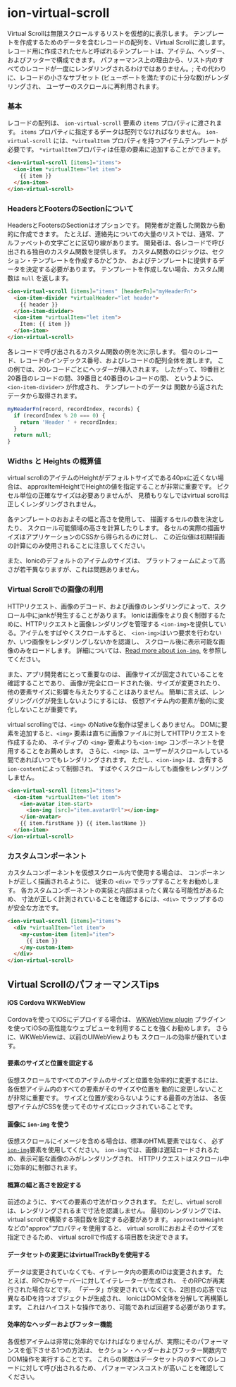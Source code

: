 # ion-virtual-scroll

Virtual Scrollは無限スクロールするリストを仮想的に表示します。
テンプレートを作成するためのデータを含むレコードの配列を、Virtual Scrollに渡します。
レコード用に作成されたセルと呼ばれるテンプレートは、アイテム、ヘッダー、およびフッターで構成できます。
パフォーマンス上の理由から、リスト内のすべてのレコードが一度にレンダリングされるわけではありません。;
その代わりに、レコードの小さなサブセット
(ビューポートを満たすのに十分な数)がレンダリングされ、
ユーザーのスクロールに再利用されます。

### 基本
レコードの配列は、 `ion-virtual-scroll` 要素の `items` プロパティに渡されます。
`items` プロパティに指定するデータは配列でなければなりません。
`ion-virtual-scroll` には、`*virtualItem` プロパティを持つアイテムテンプレートが必要です。
`*virtualItem`プロパティは任意の要素に追加することができます。

```html
<ion-virtual-scroll [items]="items">
  <ion-item *virtualItem="let item">
    {{ item }}
  </ion-item>
</ion-virtual-scroll>
```

### HeadersとFootersのSectionについて

HeadersとFootersのSectionはオプションです。
開発者が定義した関数から動的に作成できます。
たとえば、連絡先についての大量のリストでは、通常、アルファベットの文字ごとに区切り線があります。
開発者は、各レコードで呼び出される独自のカスタム関数を提供します。
カスタム関数のロジックは、セクション・テンプレートを作成するかどうか、
およびテンプレートに提供するデータを決定する必要があります。
テンプレートを作成しない場合、カスタム関数は `null` を返します。

```html
<ion-virtual-scroll [items]="items" [headerFn]="myHeaderFn">
  <ion-item-divider *virtualHeader="let header">
    {{ header }}
  </ion-item-divider>
  <ion-item *virtualItem="let item">
    Item: {{ item }}
  </ion-item>
</ion-virtual-scroll>
```

各レコードで呼び出されるカスタム関数の例を次に示します。
個々のレコード、レコードのインデックス番号、およびレコードの配列全体を渡します。
この例では、20レコードごとにヘッダーが挿入されます。
したがって、19番目と20番目のレコードの間、39番目と40番目のレコードの間、
というように、`<ion-item-divider>` が作成され、
テンプレートのデータは
関数から返されたデータから取得されます。

```ts
myHeaderFn(record, recordIndex, records) {
  if (recordIndex % 20 === 0) {
    return 'Header ' + recordIndex;
  }
  return null;
}
```

### Widths と Heights の概算値

virtual scrollのアイテムのHeightがデフォルトサイズである40pxに近くない場合は、
approxItemHeightでHeightの値を指定することが非常に重要です。
ピクセル単位の正確なサイズは必要ありませんが、
見積もりなしではvirtual scrollは正しくレンダリングされません。

各テンプレートのおおよその幅と高さを使用して、
描画するセルの数を決定したり、
スクロール可能領域の高さを計算したりします。
各セルの実際の描画サイズはアプリケーションのCSSから得られるのに対し、
この近似値は初期描画の計算にのみ使用されることに注意してください。

また、Ionicのデフォルトのアイテムのサイズは、
プラットフォームによって高さが若干異なりますが、これは問題ありません。

### Virtual Scrollでの画像の利用

HTTPリクエスト、画像のデコード、および画像のレンダリングによって、スクロール中にjankが発生することがあります。
Ionicは画像をより良く制御するために、HTTPリクエストと画像レンダリングを管理する
`<ion-img>`を提供している。アイテムをすばやくスクロールすると、
`<ion-img>`はいつ要求を行わないか、いつ画像をレンダリングしないかを認識し、
スクロール後に表示可能な画像のみをロードします。
詳細については、[Read more about `ion-img`.](../img) を参照してください。

また、アプリ開発者にとって重要なのは、
画像サイズが固定されていることを確認することであり、
画像が完全にロードされた後、サイズが変更されたり、他の要素サイズに影響を与えたりすることはありません。
簡単に言えば、レンダリングバグが発生しないようにするには、
仮想アイテム内の要素が動的に変化しないことが重要です。

virtual scrollingでは、`<img>` のNativeな動作は望ましくありません。
DOMに要素を追加すると、`<img>` 要素は直ちに画像ファイルに対してHTTPリクエストを作成するため、
ネイティブの `<img>` 要素よりも`<ion-img>` コンポーネントを使用することをお薦めします。
さらに、`<img>` は、ユーザーがスクロールしている間であればいつでもレンダリングされます。
ただし、`<ion-img>` は、含有する`ion-content`によって制御され、
すばやくスクロールしても画像をレンダリングしません。

```html
<ion-virtual-scroll [items]="items">
  <ion-item *virtualItem="let item">
    <ion-avatar item-start>
      <ion-img [src]="item.avatarUrl"></ion-img>
    </ion-avatar>
    {{ item.firstName }} {{ item.lastName }}
  </ion-item>
</ion-virtual-scroll>
```

### カスタムコンポーネント

カスタムコンポーネントを仮想スクロール内で使用する場合は、
コンポーネントが正しく描画されるように、
従来の `<div>` でラップすることをお勧めします。
各カスタムコンポーネントの実装と内部はまったく異なる可能性があるため、
寸法が正しく計測されていることを確認するには、`<div>` でラップするのが安全な方法です。

```html
<ion-virtual-scroll [items]="items">
  <div *virtualItem="let item">
    <my-custom-item [item]="item">
      {{ item }}
    </my-custom-item>
  </div>
</ion-virtual-scroll>
```

## Virtual ScrollのパフォーマンスTips

#### iOS Cordova WKWebView

Cordovaを使ってiOSにデプロイする場合は、
[WKWebView plugin](https://blog.ionicframework.com/cordova-ios-performance-improvements-drop-in-speed-with-wkwebview/)
プラグインを使ってiOSの高性能なウェブビューを利用することを強くお勧めします。
さらに、WKWebViewは、以前のUIWebViewよりも
スクロールの効率が優れています。

#### 要素のサイズと位置を固定する

仮想スクロールですべてのアイテムのサイズと位置を効率的に変更するには、
各仮想アイテム内のすべての要素がそのサイズや位置を
動的に変更しないことが非常に重要です。
サイズと位置が変わらないようにする最善の方法は、
各仮想アイテムがCSSを使ってそのサイズにロックされていることです。

#### 画像に `ion-img` を使う

仮想スクロールにイメージを含める場合は、標準の<img>HTML要素ではなく、
必ず[`ion-img`](../img/Img/)要素を使用してください。
`ion-img`では、画像は遅延ロードされるため、表示可能な画像のみがレンダリングされ、
HTTPリクエストはスクロール中に効率的に制御されます。

#### 概算の幅と高さを設定する

前述のように、すべての要素の寸法がロックされます。
ただし、virtual scrollは、レンダリングされるまで寸法を認識しません。
最初のレンダリングでは、
virtual scrollで構築する項目数を設定する必要があります。
`approxItemHeight` などの"approx"プロパティを使用すると、
virtual scrollにおおよそのサイズを指定できるため、
virtual scrollで作成する項目数を決定できます。

#### データセットの変更にはvirtualTrackByを使用する

データは変更されていなくても、イテレータ内の要素のIDは変更されます。
たとえば、RPCからサーバーに対してイテレーターが生成され、
そのRPCが再実行された場合などです。
「データ」が変更されていなくても、2回目の応答では異なるIDを持つオブジェクトが生成され、
IonicはDOM全体を分解して再構築します。
これはハイコストな操作であり、可能であれば回避する必要があります。

#### 効率的なヘッダーおよびフッター機能
各仮想アイテムは非常に効率的でなければなりませんが、実際にそのパフォーマンスを低下させる1つの方法は、
セクション・ヘッダーおよびフッター関数内でDOM操作を実行することです。
これらの関数はデータセット内のすべてのレコードに対して呼び出されるため、
パフォーマンスコストが高いことを確認してください。

